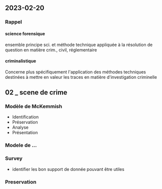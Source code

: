 
## 2023-02-20

### Rappel
#### science forensique
ensemble principe sci. et méthode technique appliquée à la résolution de question en matière crim., civil, réglementaire
#### criminalistique
Concerne plus spécifiquement l'application des méthodes techniques destinées à mettre en valeur les traces en matière d'investigation criminelle

## 02 _ scene de crime
### Modèle de McKemmish
 - Identification
 - Préservation
 - Analyse
 - Présentation

### Modele de ...

### Survey
 - identifier les bon support de donnée pouvant être utiles

### Preservation
